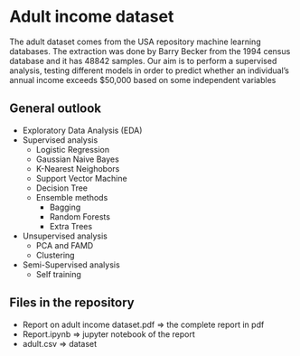 # Adult income dataset
The adult dataset comes from the USA repository machine learning databases. The extraction was done by Barry Becker from the 1994 census database and it has 48842 samples. Our aim is to perform a supervised analysis, testing different models in order to predict whether an individual’s annual income exceeds $50,000 based on some independent variables

## General outlook
- Exploratory Data Analysis (EDA)
- Supervised analysis
  * Logistic Regression
  * Gaussian Naive Bayes
  * K-Nearest Neighobors
  * Support Vector Machine
  * Decision Tree
  * Ensemble methods
    * Bagging
    * Random Forests
    * Extra Trees
- Unsupervised analysis
  * PCA and FAMD
  * Clustering
- Semi-Supervised analysis
  * Self training

## Files in the repository
- Report on adult income dataset.pdf => the complete report in pdf
- Report.ipynb => jupyter notebook of the report
- adult.csv => dataset
